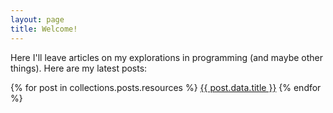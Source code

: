 ```yaml
---
layout: page
title: Welcome!
---
```


Here I'll leave articles on my explorations in programming (and maybe other things). Here are my latest posts:

<div class="list">
{% for post in collections.posts.resources %}
    <a href="{{ post.relative_url }}">{{ post.data.title }}</a>
{% endfor %}
</div>

